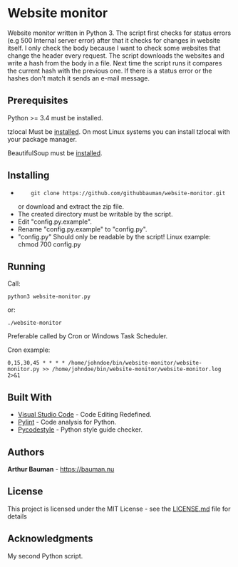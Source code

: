 # Website monitor

Website monitor written in Python 3. The script first checks for status errors (e.g 500 Internal server error) after that it checks for changes in website itself. I only check the body because I want to check some websites that change the header every request. The script downloads the websites and write a hash from the body in a file. Next time the script runs it compares the current hash with the previous one. If there is a status error or the hashes don't match it sends an e-mail message.


## Prerequisites

Python >= 3.4 must be installed.

tzlocal Must be [installed](https://pypi.org/project/tzlocal/).
On most Linux systems you can install tzlocal with your package manager.

BeautifulSoup must be [installed](https://www.crummy.com/software/BeautifulSoup/bs4/doc/#installing-beautiful-soup).


## Installing

*         git clone https://github.com/githubbauman/website-monitor.git
   or download and extract the zip file.
* The created directory must be writable by the script.
* Edit "config.py.example".
* Rename "config.py.example" to "config<span>.</span>py".
* "config<span>.</span>py" Should only be readable by the script! 
   Linux example:
         chmod 700 config<span>.</span>py


## Running

Call:

```
python3 website-monitor.py
```
or:
```
./website-monitor
```

Preferable called by Cron or Windows Task Scheduler.

Cron example:
```
0,15,30,45 * * * * /home/johndoe/bin/website-monitor/website-monitor.py >> /home/johndoe/bin/website-monitor/website-monitor.log 2>&1
```

## Built With

* [Visual Studio Code](https://code.visualstudio.com/) - Code Editing Redefined.
* [Pylint](https://www.pylint.org/) - Code analysis for Python.
* [Pycodestyle](https://github.com/PyCQA/pycodestyle) - Python style guide checker.


## Authors

**Arthur Bauman** - https://bauman.nu


## License

This project is licensed under the MIT License - see the [LICENSE.md](LICENSE.md) file for details


## Acknowledgments

My second Python script.
